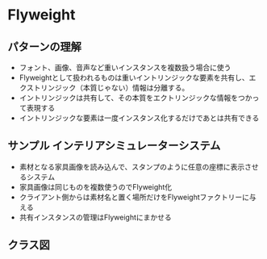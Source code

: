 # Flyweight
## パターンの理解
- フォント、画像、音声など重いインスタンスを複数扱う場合に使う
- Flyweightとして扱われるものは重いイントリンジックな要素を共有し、エクストリンジック（本質じゃない）情報は分離する。
- イントリンジックは共有して、その本質をエクトリンジックな情報をつかって表現する
- イントリンジックな要素は一度インスタンス化するだけであとは共有できる

## サンプル インテリアシミュレーターシステム
- 素材となる家具画像を読み込んで、スタンプのように任意の座標に表示させるシステム
- 家具画像は同じものを複数使うのでFlyweight化
- クライアント側からは素材名と置く場所だけをFlyweightファクトリーに与える
- 共有インスタンスの管理はFlyweightにまかせる

## クラス図